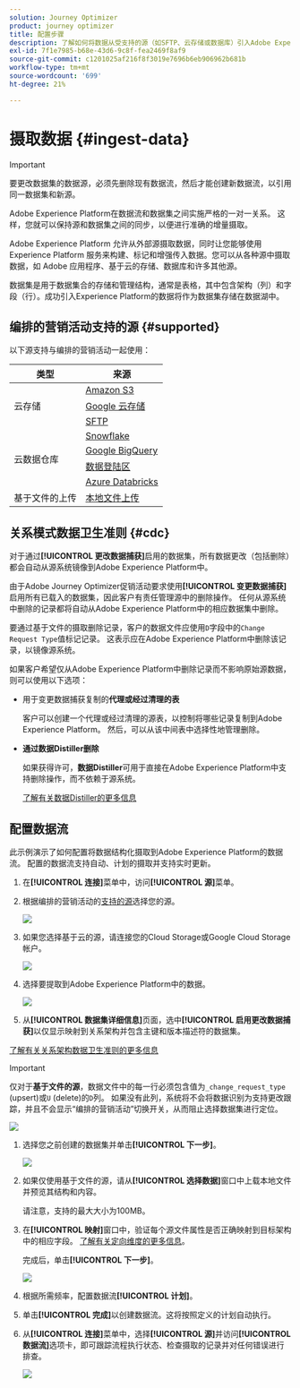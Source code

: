 ```yaml
---
solution: Journey Optimizer
product: journey optimizer
title: 配置步骤
description: 了解如何将数据从受支持的源（如SFTP、云存储或数据库）引入Adobe Experience Platform。
exl-id: 7f1e7985-b68e-43d6-9c8f-fea2469f8af9
source-git-commit: c1201025af216f8f3019e7696b6eb906962b681b
workflow-type: tm+mt
source-wordcount: '699'
ht-degree: 21%

---
```



# 摄取数据 {#ingest-data}

>[!IMPORTANT]
>
>要更改数据集的数据源，必须先删除现有数据流，然后才能创建新数据流，以引用同一数据集和新源。
>
>Adobe Experience Platform在数据流和数据集之间实施严格的一对一关系。 这样，您就可以保持源和数据集之间的同步，以便进行准确的增量摄取。

Adobe Experience Platform 允许从外部源摄取数据，同时让您能够使用 Experience Platform 服务来构建、标记和增强传入数据。您可以从各种源中摄取数据，如 Adobe 应用程序、基于云的存储、数据库和许多其他源。

数据集是用于数据集合的存储和管理结构，通常是表格，其中包含架构（列）和字段（行）。成功引入Experience Platform的数据将作为数据集存储在数据湖中。

## 编排的营销活动支持的源 {#supported}

以下源支持与编排的营销活动一起使用：

<table>
  <thead>
    <tr>
      <th>类型</th>
      <th>来源</th>
    </tr>
  </thead>
  <tbody>
    <tr>
      <td rowspan="3">云存储</td>
      <td><a href="https://experienceleague.adobe.com/zh-hans/docs/experience-platform/sources/ui-tutorials/create/cloud-storage/s3">Amazon S3</a></td>
    </tr>
    <tr>
      <td><a href="https://experienceleague.adobe.com/zh-hans/docs/experience-platform/sources/ui-tutorials/create/cloud-storage/google-cloud-storage">Google 云存储</a></td>
    </tr>
    <tr>
      <td><a href="https://experienceleague.adobe.com/zh-hans/docs/experience-platform/sources/ui-tutorials/create/cloud-storage/sftp">SFTP</a></td>
    </tr>
      <td rowspan="4">云数据仓库</td>
      <td><a href="https://experienceleague.adobe.com/zh-hans/docs/experience-platform/sources/ui-tutorials/create/databases/snowflake">Snowflake</a></td>
    </tr>
    <tr>
      <td><a href="https://experienceleague.adobe.com/zh-hans/docs/experience-platform/sources/ui-tutorials/create/databases/bigquery">Google BigQuery</a></td>
    </tr>
    <tr>
      <td><a href="https://experienceleague.adobe.com/zh-hans/docs/experience-platform/sources/ui-tutorials/create/cloud-storage/data-landing-zone">数据登陆区<a></td>
    </tr>
    <tr>
      <td><a href="https://experienceleague.adobe.com/zh-hans/docs/experience-platform/sources/ui-tutorials/create/databases/databricks">Azure Databricks</a></td>
    </tr>
    <tr>
      <td rowspan="3">基于文件的上传</td>
      <td><a href="https://experienceleague.adobe.com/zh-hans/docs/experience-platform/sources/ui-tutorials/create/local-system/local-file-upload">本地文件上传<a></td>
    </tr>

</tbody>
</table>

## 关系模式数据卫生准则 {#cdc}

对于通过&#x200B;**[!UICONTROL 更改数据捕获]**&#x200B;启用的数据集，所有数据更改（包括删除）都会自动从源系统镜像到Adobe Experience Platform中。

由于Adobe Journey Optimizer促销活动要求使用&#x200B;**[!UICONTROL 变更数据捕获]**&#x200B;启用所有已载入的数据集，因此客户有责任管理源中的删除操作。 任何从源系统中删除的记录都将自动从Adobe Experience Platform中的相应数据集中删除。

要通过基于文件的摄取删除记录，客户的数据文件应使用`D`字段中的`Change Request Type`值标记记录。 这表示应在Adobe Experience Platform中删除该记录，以镜像源系统。

如果客户希望仅从Adobe Experience Platform中删除记录而不影响原始源数据，则可以使用以下选项：

* 用于变更数据捕获复制的&#x200B;**代理或经过清理的表**

  客户可以创建一个代理或经过清理的源表，以控制将哪些记录复制到Adobe Experience Platform。 然后，可以从该中间表中选择性地管理删除。

* **通过数据Distiller删除**

  如果获得许可，**数据Distiller**&#x200B;可用于直接在Adobe Experience Platform中支持删除操作，而不依赖于源系统。

  [了解有关数据Distiller的更多信息](https://experienceleague.adobe.com/zh-hans/docs/experience-platform/query/data-distiller/overview)

## 配置数据流

此示例演示了如何配置将数据结构化摄取到Adobe Experience Platform的数据流。 配置的数据流支持自动、计划的摄取并支持实时更新。

1. 在&#x200B;**[!UICONTROL 连接]**&#x200B;菜单中，访问&#x200B;**[!UICONTROL 源]**&#x200B;菜单。

1. 根据编排的营销活动的[支持的源](#supported)选择您的源。

   ![](assets/admin_sources_1.png)

1. 如果您选择基于云的源，请连接您的Cloud Storage或Google Cloud Storage帐户。

   ![](assets/admin_sources_2.png)

1. 选择要提取到Adobe Experience Platform中的数据。

   ![](assets/S3_config_1.png)

1. 从&#x200B;**[!UICONTROL 数据集详细信息]**&#x200B;页面，选中&#x200B;**[!UICONTROL 启用更改数据捕获]**&#x200B;以仅显示映射到关系架构并包含主键和版本描述符的数据集。

[了解有关关系架构数据卫生准则的更多信息](#cdc)

   >[!IMPORTANT]
   >
   > 仅对于&#x200B;**基于文件的源**，数据文件中的每一行必须包含值为`_change_request_type` (upsert)或`U` (delete)的`D`列。 如果没有此列，系统将不会将数据识别为支持更改跟踪，并且不会显示“编排的营销活动”切换开关，从而阻止选择数据集进行定位。

   ![](assets/S3_config_6.png)

1. 选择您之前创建的数据集并单击&#x200B;**[!UICONTROL 下一步]**。

   ![](assets/S3_config_3.png)

1. 如果仅使用基于文件的源，请从&#x200B;**[!UICONTROL 选择数据]**&#x200B;窗口中上载本地文件并预览其结构和内容。

   请注意，支持的最大大小为100MB。

1. 在&#x200B;**[!UICONTROL 映射]**&#x200B;窗口中，验证每个源文件属性是否正确映射到目标架构中的相应字段。 [了解有关定向维度的更多信息](target-dimension.md)。

   完成后，单击&#x200B;**[!UICONTROL 下一步]**。

   ![](assets/S3_config_4.png)

1. 根据所需频率，配置数据流&#x200B;**[!UICONTROL 计划]**。

1. 单击&#x200B;**[!UICONTROL 完成]**&#x200B;以创建数据流。这将按照定义的计划自动执行。

1. 从&#x200B;**[!UICONTROL 连接]**&#x200B;菜单中，选择&#x200B;**[!UICONTROL 源]**&#x200B;并访问&#x200B;**[!UICONTROL 数据流]**&#x200B;选项卡，即可跟踪流程执行状态、检查摄取的记录并对任何错误进行排查。

   ![](assets/S3_config_5.png)


